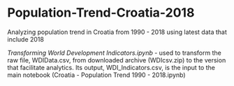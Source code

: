 # Population-Trend-Croatia-2018
Analyzing population trend in Croatia from 1990 - 2018 using latest data that include 2018

_Transforming World Development Indicators.ipynb_ - used to transform the raw file, WDIData.csv, from downloaded archive (WDIcsv.zip) to the version that facilitate analytics. Its output, WDI_Indicators.csv, is the input to the main notebook (Croatia - Population Trend 1990 - 2018.ipynb) 
